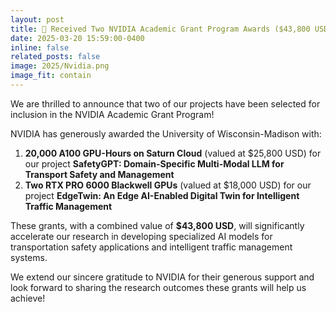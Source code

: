 ```yaml
---
layout: post
title: 🎉 Received Two NVIDIA Academic Grant Program Awards ($43,800 USD).
date: 2025-03-20 15:59:00-0400
inline: false
related_posts: false
image: 2025/Nvidia.png
image_fit: contain
---
```


We are thrilled to announce that two of our projects have been selected for inclusion in the NVIDIA Academic Grant Program!

NVIDIA has generously awarded the University of Wisconsin-Madison with:
1. **20,000 A100 GPU-Hours on Saturn Cloud** (valued at $25,800 USD) for our project **SafetyGPT: Domain-Specific Multi-Modal LLM for Transport Safety and Management**
2. **Two RTX PRO 6000 Blackwell GPUs** (valued at $18,000 USD) for our project **EdgeTwin: An Edge AI-Enabled Digital Twin for Intelligent Traffic Management**

These grants, with a combined value of **$43,800 USD**, will significantly accelerate our research in developing specialized AI models for transportation safety applications and intelligent traffic management systems.

We extend our sincere gratitude to NVIDIA for their generous support and look forward to sharing the research outcomes these grants will help us achieve! 